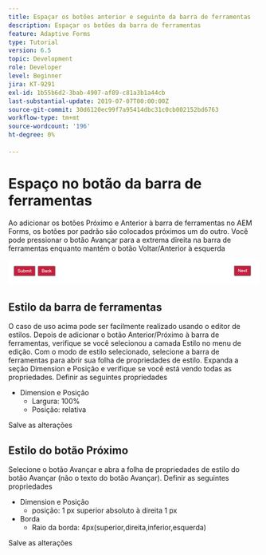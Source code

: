 ```yaml
---
title: Espaçar os botões anterior e seguinte da barra de ferramentas
description: Espaçar os botões da barra de ferramentas
feature: Adaptive Forms
type: Tutorial
version: 6.5
topic: Development
role: Developer
level: Beginner
jira: KT-9291
exl-id: 1b55b6d2-3bab-4907-af89-c81a3b1a44cb
last-substantial-update: 2019-07-07T00:00:00Z
source-git-commit: 30d6120ec99f7a95414dbc31c0cb002152bd6763
workflow-type: tm+mt
source-wordcount: '196'
ht-degree: 0%

---
```


# Espaço no botão da barra de ferramentas

Ao adicionar os botões Próximo e Anterior à barra de ferramentas no AEM Forms, os botões por padrão são colocados próximos um do outro. Você pode pressionar o botão Avançar para a extrema direita na barra de ferramentas enquanto mantém o botão Voltar/Anterior à esquerda

![espaçamento da barra de ferramentas](assets/toolbar-spacing.png)


## Estilo da barra de ferramentas

O caso de uso acima pode ser facilmente realizado usando o editor de estilos. Depois de adicionar o botão Anterior/Próximo à barra de ferramentas, verifique se você selecionou a camada Estilo no menu de edição. Com o modo de estilo selecionado, selecione a barra de ferramentas para abrir sua folha de propriedades de estilo. Expanda a seção Dimension e Posição e verifique se você está vendo todas as propriedades. Definir as seguintes propriedades
* Dimension e Posição
   * Largura: 100%
   * Posição: relativa

Salve as alterações

## Estilo do botão Próximo

Selecione o botão Avançar e abra a folha de propriedades de estilo do botão Avançar (não o texto do botão Avançar). Definir as seguintes propriedades
* Dimension e Posição
   * posição: 1 px superior absoluto à direita 1 px
* Borda
   * Raio da borda: 4px(superior,direita,inferior,esquerda)

Salve as alterações
